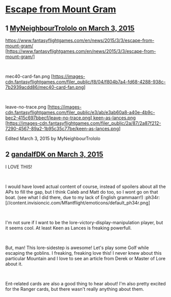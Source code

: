 # [Escape from Mount Gram](https://community.fantasyflightgames.com/topic/136678-escape-from-mount-gram/)

## 1 [MyNeighbourTrololo on March 3, 2015](https://community.fantasyflightgames.com/topic/136678-escape-from-mount-gram/?do=findComment&comment=1473762)

https://www.fantasyflightgames.com/en/news/2015/3/3/escape-from-mount-gram/ [https://www.fantasyflightgames.com/en/news/2015/3/3/escape-from-mount-gram/]

 

mec40-card-fan.png [https://images-cdn.fantasyflightgames.com/filer_public/f8/04/f804b7a4-fd68-4288-938c-7b2939acdd86/mec40-card-fan.png]

 

leave-no-trace.png [https://images-cdn.fantasyflightgames.com/filer_public/e3/ab/e3ab60a8-a40e-4b9c-bec2-415c697bbecf/leave-no-trace.png] keen-as-lances.png [https://images-cdn.fantasyflightgames.com/filer_public/2a/87/2a87f212-7290-4567-89a2-1b95c35c77be/keen-as-lances.png]

Edited March 3, 2015 by MyNeighbourTrololo

## 2 [gandalfDK on March 3, 2015](https://community.fantasyflightgames.com/topic/136678-escape-from-mount-gram/?do=findComment&comment=1473994)

I LOVE THIS!

 

I would have loved actual content of course, instead of spoilers about all the APs to fill the gap, but I think Caleb and Matt do too, so I wont go on that boat. (see what I did there, due to my lack of English grammaarr!) :ph34r: [//content.invisioncic.com/Mfantflight/emoticons/default_ph34r.png]

 

I'm not sure if I want to be the lore-victory-display-manipulation player, but it seems cool. At least Keen as Lances is freaking powerfull.

 

But, man! This lore-sidestep is awesome! Let's play some Golf while escaping the goblins. I freaking, freaking love this! I never knew about this particular Mountain and I love to see an article from Derek or Master of Lore about it. 

 

Ent-related cards are also a good thing to hear about! I'm also pretty excited for the Ranger cards, but there wasn't really anything about them. 

